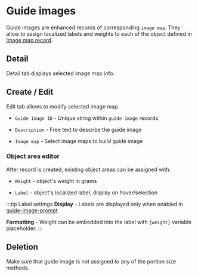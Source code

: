 # Guide images

Guide images are enhanced records of corresponding `image map`. They allow to assign localized labels and weights to each of the object defined in [Image map record](/admin/images/image-maps).

## Detail

Detail tab displays selected image map info.

## Create / Edit

Edit tab allows to modify selected image map.

- `Guide image ID` - Unique string within `guide image` records

- `Description` - Free text to describe the guide image

- `Image map` - Select image maps to build guide image

### Object area editor

After record is created, existing object areas can be assigned with:

- `Weight` - object's weight in grams

- `Label` - object's localized label, display on hover/selection

:::tip Label settings
**Display** - Labels are displayed only when enabled in [guide-image-prompt](/admin/surveys/question-types#guide-image-prompt)

**Formatting** - Weight can be embedded into the label with `{weight}` variable placeholder.
:::

## Deletion

Make sure that guide image is not assigned to any of the portion size methods.
